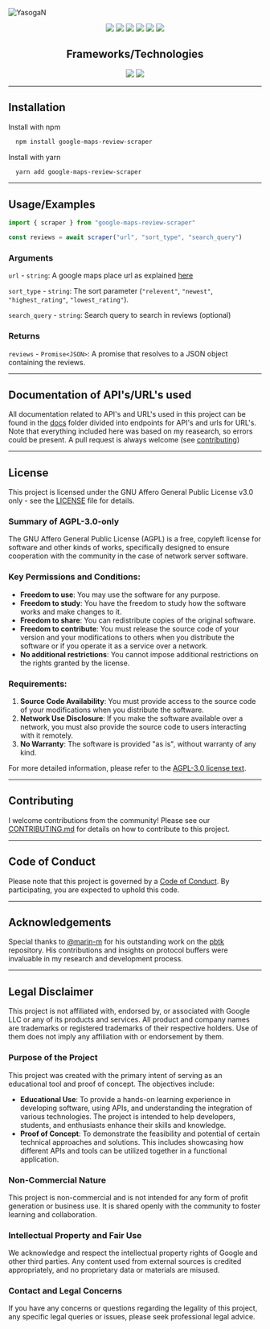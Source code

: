 ![YasogaN](https://socialify.git.ci/YasogaN/google-maps-review-scraper/image?description=1&descriptionEditable=A%20NPM%20module%20to%20scrape%20reviews%20from%20Google%20Maps&font=Source%20Code%20Pro&name=1&owner=1&theme=Auto)

<div align="center">

![](https://img.shields.io/github/license/YasogaN/google-maps-review-scraper.svg?style=for-the-badge&color=blue) 
![](https://img.shields.io/github/forks/YasogaN/google-maps-review-scraper.svg?style=for-the-badge) 
![](https://img.shields.io/github/stars/YasogaN/google-maps-review-scraper.svg?style=for-the-badge) 
![](https://img.shields.io/github/watchers/YasogaN/google-maps-review-scraper.svg?style=for-the-badge) 
![](https://img.shields.io/github/issues/YasogaN/google-maps-review-scraper.svg?style=for-the-badge) 
![](https://img.shields.io/github/languages/code-size/YasogaN/google-maps-review-scraper?style=for-the-badge) 


## Frameworks/Technologies

![](https://img.shields.io/badge/Node.js-43853D?style=for-the-badge&logo=node.js&logoColor=white) 
![](https://img.shields.io/badge/axios-671ddf?&style=for-the-badge&logo=axios&logoColor=white)

</div>

---

## Installation

Install with npm

```bash
  npm install google-maps-review-scraper
```
Install with yarn
```bash
  yarn add google-maps-review-scraper
```
---

## Usage/Examples

```ts
import { scraper } from "google-maps-review-scraper"

const reviews = await scraper("url", "sort_type", "search_query")
```

### Arguments
`url` - `string`: A google maps place url as explained [here](./docs/urls/place.md) 

`sort_type` - `string`: The sort parameter (`"relevent"`, `"newest"`, `"highest_rating"`, `"lowest_rating"`).

`search_query` - `string`: Search query to search in reviews (optional)

### Returns

`reviews` - `Promise<JSON>`: A promise that resolves to a JSON object containing the reviews.

---

## Documentation of API's/URL's used

All documentation related to API's and URL's used in this project can be found in the [docs](/docs/) folder divided into endpoints for API's and urls for URL's. Note that everything included here was based on my reasearch, so errors could be present. A pull request is always welcome (see [contributing](#contributing))

---

## License

This project is licensed under the GNU Affero General Public License v3.0 only - see the [LICENSE](LICENSE) file for details.

### Summary of AGPL-3.0-only

The GNU Affero General Public License (AGPL) is a free, copyleft license for software and other kinds of works, specifically designed to ensure cooperation with the community in the case of network server software.

### Key Permissions and Conditions:

- **Freedom to use**: You may use the software for any purpose.
- **Freedom to study**: You have the freedom to study how the software works and make changes to it.
- **Freedom to share**: You can redistribute copies of the original software.
- **Freedom to contribute**: You must release the source code of your version and your modifications to others when you distribute the software or if you operate it as a service over a network.
- **No additional restrictions**: You cannot impose additional restrictions on the rights granted by the license.

### Requirements:

1. **Source Code Availability**: You must provide access to the source code of your modifications when you distribute the software.
2. **Network Use Disclosure**: If you make the software available over a network, you must also provide the source code to users interacting with it remotely.
3. **No Warranty**: The software is provided "as is", without warranty of any kind.

For more detailed information, please refer to the [AGPL-3.0 license text](https://www.gnu.org/licenses/agpl-3.0.en.html).

---

## Contributing

I welcome contributions from the community! Please see our [CONTRIBUTING.md](CONTRIBUTING.md) for details on how to contribute to this project.

---

## Code of Conduct

Please note that this project is governed by a [Code of Conduct](CODE_OF_CONDUCT.md). By participating, you are expected to uphold this code.

---

## Acknowledgements

Special thanks to [@marin-m](https://github.com/marin-m) for his outstanding work on the [pbtk](https://github.com/marin-m/pbtk) repository. His contributions and insights on protocol buffers were invaluable in my research and development process.

---

## Legal Disclaimer

This project is not affiliated with, endorsed by, or associated with Google LLC or any of its products and services. All product and company names are trademarks or registered trademarks of their respective holders. Use of them does not imply any affiliation with or endorsement by them.

### Purpose of the Project

This project was created with the primary intent of serving as an educational tool and proof of concept. The objectives include:

- **Educational Use**: To provide a hands-on learning experience in developing software, using APIs, and understanding the integration of various technologies. The project is intended to help developers, students, and enthusiasts enhance their skills and knowledge.
- **Proof of Concept**: To demonstrate the feasibility and potential of certain technical approaches and solutions. This includes showcasing how different APIs and tools can be utilized together in a functional application.

### Non-Commercial Nature

This project is non-commercial and is not intended for any form of profit generation or business use. It is shared openly with the community to foster learning and collaboration.

### Intellectual Property and Fair Use

We acknowledge and respect the intellectual property rights of Google and other third parties. Any content used from external sources is credited appropriately, and no proprietary data or materials are misused.

### Contact and Legal Concerns

If you have any concerns or questions regarding the legality of this project, any specific legal queries or issues, please seek professional legal advice.
